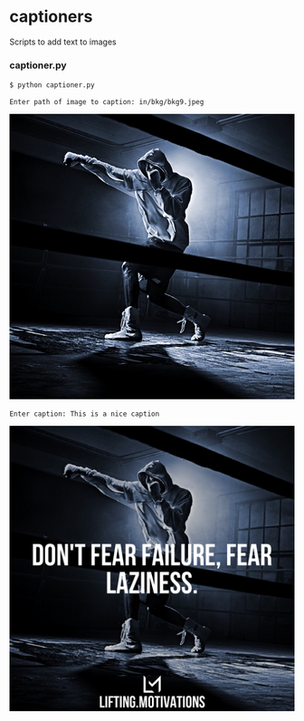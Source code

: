 # captioners
Scripts to add text to images

### captioner.py

~~~
$ python captioner.py
~~~

~~~
Enter path of image to caption: in/bkg/bkg9.jpeg
~~~

<img src="./figures/fig.jpg" width="1080px" alt="">

~~~
Enter caption: This is a nice caption
~~~

<img src="./figures/fig_capped.png" width="1080px" alt="">
